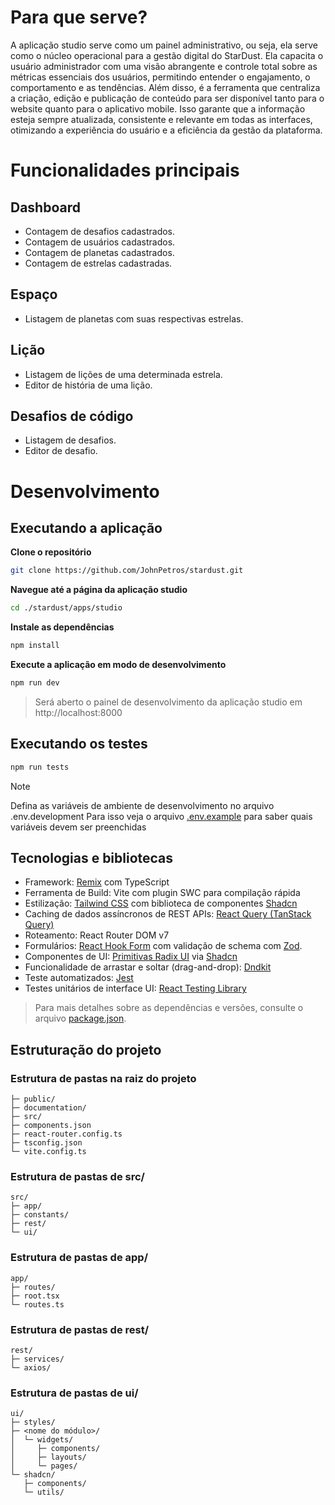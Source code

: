 # Para que serve?

A aplicação studio serve como um painel administrativo, ou seja, ela serve como o núcleo operacional para a gestão digital do StarDust. Ela capacita o usuário administrador com uma visão abrangente e controle total sobre as métricas essenciais dos usuários, permitindo entender o engajamento, o comportamento e as tendências. Além disso, é a ferramenta que centraliza a criação, edição e publicação de conteúdo para ser disponível tanto para o website quanto para o aplicativo mobile. Isso garante que a informação esteja sempre atualizada, consistente e relevante em todas as interfaces, otimizando a experiência do usuário e a eficiência da gestão da plataforma.

# Funcionalidades principais

## Dashboard
* Contagem de desafios cadastrados.
* Contagem de usuários cadastrados.
* Contagem de planetas cadastrados.
* Contagem de estrelas cadastradas.

## Espaço
* Listagem de planetas com suas respectivas estrelas.

## Lição
* Listagem de lições de uma determinada estrela.
* Editor de história de uma lição.

## Desafios de código
* Listagem de desafios.
* Editor de desafio.

# Desenvolvimento

## Executando a aplicação

**Clone o repositório**

```bash
git clone https://github.com/JohnPetros/stardust.git
```

**Navegue até a página da aplicação studio**

```bash
cd ./stardust/apps/studio
```

**Instale as dependências**

```bash
npm install
```

**Execute a aplicação em modo de desenvolvimento**

```bash
npm run dev
```

> Será aberto o painel de desenvolvimento da aplicação studio em http://localhost:8000

## Executando os testes

```bash
npm run tests
```
> [!NOTE]
> Defina as variáveis de ambiente de desenvolvimento no arquivo .env.development
> Para isso veja o arquivo [.env.example](https://github.com/JohnPetros/stardust/blob/main/apps/web/.env.example) para saber quais variáveis devem ser preenchidas

## Tecnologias e bibliotecas

- Framework: [Remix](https://remix.run/) com TypeScript
- Ferramenta de Build: Vite com plugin SWC para compilação rápida
- Estilização: [Tailwind CSS](https://tailwindcss.com/) com biblioteca de componentes [Shadcn](https://ui.shadcn.com/)
- Caching de dados assíncronos de REST APIs: [React Query (TanStack Query)](https://tanstack.com/query/v5/docs/framework/react/overview)
- Roteamento: React Router DOM v7
- Formulários: [React Hook Form](https://react-hook-form.com/) com validação de schema com [Zod](https://zod.dev/).
- Componentes de UI: [Primitivas Radix UI](https://www.radix-ui.com/) via [Shadcn](https://ui.shadcn.com/)
- Funcionalidade de arrastar e soltar (drag-and-drop): [Dndkit](https://dndkit.com/)
- Teste automatizados: [Jest](https://jestjs.io/)
- Testes unitários de interface UI: [React Testing Library](https://testing-library.com/docs/react-testing-library/intro/)

> Para mais detalhes sobre as dependências e versões, consulte o arquivo [package.json](https://github.com/JohnPetros/stardust/blob/main/apps/studio/package.json).

## Estruturação do projeto

### Estrutura de pastas na raiz do projeto

```
├─ public/
├─ documentation/
├─ src/
├─ components.json
├─ react-router.config.ts
├─ tsconfig.json
└─ vite.config.ts
```

### Estrutura de pastas de src/

```
src/
├─ app/
├─ constants/
├─ rest/
└─ ui/
```

### Estrutura de pastas de app/

```
app/
├─ routes/
├─ root.tsx
└─ routes.ts
```

### Estrutura de pastas de rest/

```
rest/
├─ services/
└─ axios/
```

### Estrutura de pastas de ui/

```
ui/
├─ styles/
├─ <nome do módulo>/
│  └─ widgets/
│     ├─ components/
│     ├─ layouts/
│     └─ pages/
└─ shadcn/
   ├─ components/
   └─ utils/
```